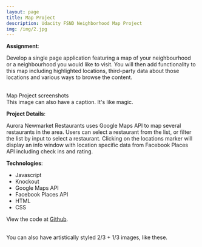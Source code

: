 ```yaml
---
layout: page
title: Map Project
description: Udacity FSND Neighborhood Map Project
img: /img/2.jpg
---
```


**Assignment**:

Develop a single page application featuring a map of your neighbourhood or a neighbourhood you would like to visit. You will then add functionality to this map including highlighted locations, third-party data about those locations and various ways to browse the content.

<div class="img_row">
	<img class="col one" src="{{ site.baseurl }}/img/map-project/map-mobile-list.png" alt="" title="example image"/>
	<img class="col one" src="{{ site.baseurl }}/img/map-project/map-homescreen.png" alt="" title="example image"/>
	<img class="col one" src="{{ site.baseurl }}/img/map-project/map-mobile.png" alt="" title="example image"/>
</div>
<div class="col three caption">
	Map Project screenshots
</div>
<div class="img_row">
	<img class="col three" src="{{ site.baseurl }}/img/map-project/map-homescreen.png" alt="" title="example image"/>
</div>
<div class="col three caption">
	This image can also have a caption. It's like magic.
</div>

**Project Details**:  

Aurora Newmarket Restaurants uses Google Maps API to map several restaurants in the area.  Users can select a restaurant from the list, or filter the list by input to select a restaurant.  Clicking on the locations marker will display an info window with location specific data from Facebook Places API including check ins and rating.


**Technologies**:

* Javascript
* Knockout
* Google Maps API
* Facebook Places API
* HTML
* CSS

View the code at <a href="https://github.com/Courtney2511/map_project">Github</a>.


<div class="img_row">
	<img class="col two" src="{{ site.baseurl }}/img/6.jpg" alt="" title="example image"/>
	<img class="col one" src="{{ site.baseurl }}/img/11.jpg" alt="" title="example image"/>
</div>
<div class="col three caption">
	You can also have artistically styled 2/3 + 1/3 images, like these.
</div>


<br/><br/><br/>
